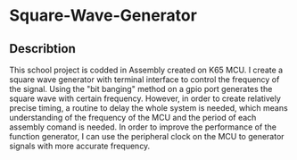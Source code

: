 # Square-Wave-Generator
## Describtion
This school project is codded in Assembly created on K65 MCU. I create a square wave generator with terminal interface to control the frequency of the signal. Using the "bit banging" method on a gpio port generates the square wave with certain frequency. However, in order to create relatively precise timing, a routine to delay the whole system is needed, which means understanding of the frequency of the MCU and the period of each assembly comand is needed. In order to improve the performance of the function generator, I can use the peripheral clock on the MCU to generator signals with more accurate frequency.
